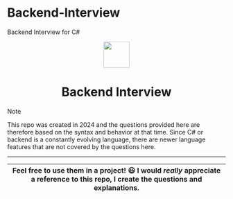 # Backend-Interview
Backend Interview for C# 

<div align="center">
  <img height="60" src="https://edgewrapper.com/wp-content/uploads/2023/05/unnamed-4.png">
  <h1>Backend Interview</h1>
</div>

> [!NOTE]  
> This repo was created in 2024 and the questions provided here are therefore based on the  syntax and behavior at that time. Since C# or backend is a constantly evolving language, there are newer language features that are not covered by the questions here.

---


| Feel free to use them in a project! 😃 I would _really_ appreciate a reference to this repo, I create the questions and explanations.
| ------------------------------------------------------------------------------------------------------------------------------------------------------------------------------------------------------------------------------------------------ |
